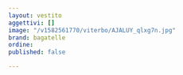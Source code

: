 ```yaml
---
layout: vestito
aggettivi: []
image: "/v1582561770/viterbo/AJALUY_qlxg7n.jpg"
brand: bagatelle
ordine: 
published: false

---
```

